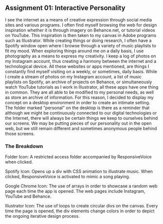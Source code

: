 ## Assignment 01: Interactive Personality
I see the internet as a means of creative expression through social media sites and various programs. I often find myself browsing the web for design inspiration whether it is through imagery on Behance.net, or tutorial videos on YouTube. This inspiration is then taken to my canvas in Adobe programs such as Illustrator. While creating things or doing research, I often have a Spotify window open where I browse through a variety of music playlists to fit my mood. When exploring things around me on a daily basis, I use photography as a means to express my creativity. I keep a log of photos on my Instagram account, thus creating a harmony between the internet and a technological device. All these websites or apps mentioned, are things I constantly find myself visiting on a weekly, or sometimes, daily basis.  While I create a stream of photos on my Instagram account, a list of music playlists on Spotify, an archive of projects on Behance, or simultaneously watch YouTube tutorials as I work in Illustrator, all these apps have one thing in common. They are all able to be modified to my personal needs, as well as store an archive of information. For this reason, I decided to display my concept on a desktop environment in order to create an intimate setting. The folder marked "personal" on the desktop is there as a reminder that although we might be continuously connected to our digital technologies or the Internet, there will always be certain things we keep to ourselves behind our screens. We may be putting pieces of our personality out in the open web, but we still remain different and sometimes anonymous people behind those screens.

### The Breakdown

Folder Icon: A restricted access folder accompanied by ResponsiveVoice when clicked.

Spotify Icon: Opens up a div with CSS animation to illustrate music. When clicked, ResponsiveVoice is activated to mimic a song playing.

Google Chrome Icon: The use of arrays in order to showcase a random web page each time the app is opened. The web pages include Instagram, YouTube and Behance.

Illustrator Icon: The use of loops to create circular divs on the canvas. Every time the page is opened, the div elements change colors in order to depict the ongoing iterative design process.
